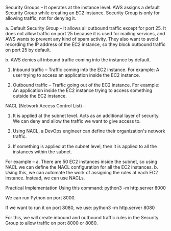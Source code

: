 Security Groups – It operates at the instance level. AWS assigns a default Security Group while creating an EC2 instance. Security Group is only for allowing traffic, not for denying it.

a. Default Security Group – It allows all outbound traffic except for port 25. It does not allow traffic on port 25 because it is used for mailing services, and AWS wants to prevent any kind of spam activity. They also want to avoid recording the IP address of the EC2 instance, so they block outbound traffic on port 25 by default.

b. AWS denies all inbound traffic coming into the instance by default.

1. Inbound traffic – Traffic coming into the EC2 instance.
For example: A user trying to access an application inside the EC2 instance.

2. Outbound traffic – Traffic going out of the EC2 instance.
For example: An application inside the EC2 instance trying to access something outside the EC2 instance.

NACL (Network Access Control List) – 
1. It is applied at the subnet level. Acts as an additional layer of security. We can deny and allow the traffic we want to give access to.

2. Using NACL, a DevOps engineer can define their organization's network traffic.

3. If something is applied at the subnet level, then it is applied to all the instances within the subnet.

For example –
a. There are 50 EC2 instances inside the subnet, so using NACL we can define the NACL configuration for all the EC2 instances.
b. Using this, we can automate the work of assigning the rules at each EC2 instance. Instead, we can use NACLs.


Practical Implementation
Using this command:
python3 -m http.server 8000

We can run Python on port 8000.

If we want to run it on port 8080, we use:
python3 -m http.server 8080

For this, we will create inbound and outbound traffic rules in the Security Group to allow traffic on port 8000 or 8080.






